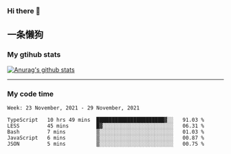 ### Hi there 👋

## 一条懒狗
<!--
**kiss-me-quickly/kiss-me-quickly** is a ✨ _special_ ✨ repository because its `README.md` (this file) appears on your GitHub profile.

Here are some ideas to get you started:

- 🔭 I’m currently working on ...
- 🌱 I’m currently learning ...
- 👯 I’m looking to collaborate on ...
- 🤔 I’m looking for help with ...
- 💬 Ask me about ...
- 📫 How to reach me: ...
- 😄 Pronouns: ...
- ⚡ Fun fact: ...
-->


### My gtihub stats

[![Anurag's github stats](https://github-readme-stats.vercel.app/api?username=kiss-me-quickly)](https://github.com/anuraghazra/github-readme-stats)

***

### My code time

<!--START_SECTION:waka-->
```text
Week: 23 November, 2021 - 29 November, 2021

TypeScript   10 hrs 49 mins  ██████████████████████▓░░   91.03 % 
LESS         45 mins         █▓░░░░░░░░░░░░░░░░░░░░░░░   06.31 % 
Bash         7 mins          ▒░░░░░░░░░░░░░░░░░░░░░░░░   01.03 % 
JavaScript   6 mins          ▒░░░░░░░░░░░░░░░░░░░░░░░░   00.87 % 
JSON         5 mins          ▒░░░░░░░░░░░░░░░░░░░░░░░░   00.75 % 
```
<!--END_SECTION:waka-->
